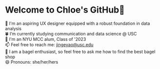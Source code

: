 # Welcome to Chloe's GitHub👏

💼 I'm an aspiring UX designer equipped with a robust foundation in data analysis  
🍀 I’m currently studying communication and data science @ USC  
📖 I'm an NYU MCC alum, Class of '2023  
📫 Feel free to reach me: jingeyao@usc.edu  
💬 I am a bagel enthusiast, so feel free to ask me how to find the best bagel shop      
😄 Pronouns: she/her/hers  
